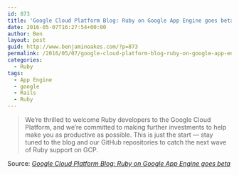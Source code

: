 ```yaml
---
id: 873
title: 'Google Cloud Platform Blog: Ruby on Google App Engine goes beta'
date: 2016-05-07T16:27:54+00:00
author: Ben
layout: post
guid: http://www.benjaminoakes.com/?p=873
permalink: /2016/05/07/google-cloud-platform-blog-ruby-on-google-app-engine-goes-beta/
categories:
  - Ruby
tags:
  - App Engine
  - google
  - Rails
  - Ruby
---
```

> We’re thrilled to welcome Ruby developers to the Google Cloud Platform, and we’re committed to making further investments to help make you as productive as possible. This is just the start — stay tuned to the blog and our GitHub repositories to catch the next wave of Ruby support on GCP. 

Source: _[Google Cloud Platform Blog: Ruby on Google App Engine goes beta](https://cloudplatform.googleblog.com/2016/05/Ruby-on-Google-App-Engine-goes-betaruntime.html)_